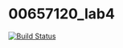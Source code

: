 # 00657120_lab4

[![Build Status](https://travis-ci.com/kazuyahooo/00657120_lab4.svg?branch=master)](https://travis-ci.com/kazuyahooo/00657120_lab4)
